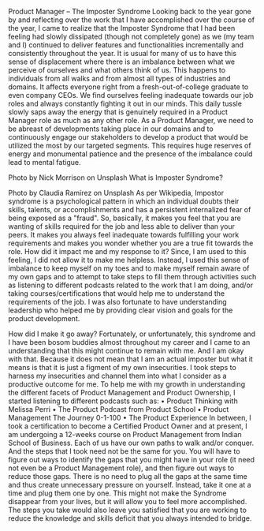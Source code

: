 Product Manager – The Imposter Syndrome
Looking back to the year gone by and reflecting over the work that I have accomplished over the course of the year, I came to realize that the Imposter Syndrome that I had been feeling had slowly dissipated (though not completely gone) as we (my team and I) continued to deliver features and functionalities incrementally and consistently throughout the year.
It is usual for many of us to have this sense of displacement where there is an imbalance between what we perceive of ourselves and what others think of us. This happens to individuals from all walks and from almost all types of industries and domains. It affects everyone right from a fresh-out-of-college graduate to even company CEOs.
We find ourselves feeling inadequate towards our job roles and always constantly fighting it out in our minds. This daily tussle slowly saps away the energy that is genuinely required in a Product Manager role as much as any other role.
As a Product Manager, we need to be abreast of developments taking place in our domains and to continuously engage our stakeholders to develop a product that would be utilized the most by our targeted segments. This requires huge reserves of energy and monumental patience and the presence of the imbalance could lead to mental fatigue.
 
Photo by Nick Morrison on Unsplash
What is Imposter Syndrome?
 
Photo by Claudia Ramírez on Unsplash
As per Wikipedia, Impostor syndrome is a psychological pattern in which an individual doubts their skills, talents, or accomplishments and has a persistent internalized fear of being exposed as a "fraud".
So, basically, it makes you feel that you are wanting of skills required for the job and less able to deliver than your peers. 
It makes you always feel inadequate towards fulfilling your work requirements and makes you wonder whether you are a true fit towards the role.
How did it impact me and my response to it?
Since, I am used to this feeling, I did not allow it to make me helpless. Instead, I used this sense of imbalance to keep myself on my toes and to make myself remain aware of my own gaps and to attempt to take steps to fill them through activities such as listening to different podcasts related to the work that I am doing, and/or taking courses/certifications that would help me to understand the requirements of the job.
I was also fortunate to have understanding leadership who helped me by providing clear vision and goals for the product development.

 
How did I make it go away?
Fortunately, or unfortunately, this syndrome and I have been bosom buddies almost throughout my career and I came to an understanding that this might continue to remain with me. And I am okay with that. 
Because it does not mean that I am an actual imposter but what it means is that it is just a figment of my own insecurities. 
I took steps to harness my insecurities and channel them into what I consider as a productive outcome for me. 
To help me with my growth in understanding the different facets of Product Management and Product Ownership, I started listening to different podcasts such as:
•	Product Thinking with Melissa Perri
•	The Product Podcast from Product School
•	Product Management The Journey 0-1-100
•	The Product Experience
In between, I took a certification to become a Certified Product Owner and at present, I am undergoing a 12-weeks course on Product Management from Indian School of Business.
Each of us have our own paths to walk and/or conquer. And the steps that I took need not be the same for you. You will have to figure out ways to identify the gaps that you might have in your role (it need not even be a Product Management role), and then figure out ways to reduce those gaps.
There is no need to plug all the gaps at the same time and thus create unnecessary pressure on yourself. Instead, take it one at a time and plug them one by one.
This might not make the Syndrome disappear from your lives, but it will allow you to feel more accomplished. The steps you take would also leave you satisfied that you are working to reduce the knowledge and skills deficit that you always intended to bridge.
